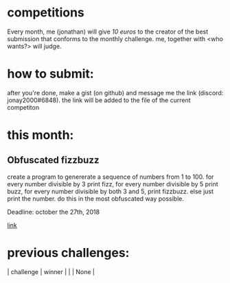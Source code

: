 # competitions


Every month, me (jonathan) will give *10 euros* to the creator of the best submission that conforms to the monthly challenge.
me, together with <who wants?> will judge.

# how to submit:

after you're done, make a gist (on github) and message me the link (discord: jonay2000#6848). the link will be added to the file of the current competiton

# this month:

## Obfuscated fizzbuzz

create a program to genererate a sequence of numbers from 1 to 100. for every number divisible by 3 print fizz, for every number divisible by 5 print buzz, for every number divisible by both 3 and 5, print fizzbuzz. else just print the number. do this in the most obfuscated way possible.

Deadline: october the 27th, 2018


[link](#obfuscated-fizzbuzz/README.md)

# previous challenges:

| challenge | winner |
| [](#obfuscated-fizzbuzz/README.md) | None	|

